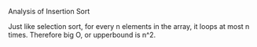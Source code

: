 Analysis of Insertion Sort

Just like selection sort, for every n elements in the array,
it loops at most n times.  Therefore big O, or upperbound is n^2.
